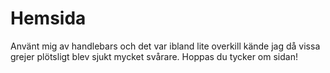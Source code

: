 # Hemsida

Använt mig av handlebars och det var ibland lite overkill kände jag då vissa grejer plötsligt blev sjukt mycket svårare. Hoppas du tycker om sidan!
